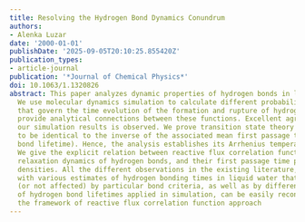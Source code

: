 ```yaml
---
title: Resolving the Hydrogen Bond Dynamics Conundrum
authors:
- Alenka Luzar
date: '2000-01-01'
publishDate: '2025-09-05T20:10:25.855420Z'
publication_types:
- article-journal
publication: '*Journal of Chemical Physics*'
doi: 10.1063/1.1320826
abstract: This paper analyzes dynamic properties of hydrogen bonds in liquid water.
  We use molecular dynamics simulation to calculate different probability densities
  that govern the time evolution of the formation and rupture of hydrogen bonds. We
  provide analytical connections between these functions. Excellent agreement with
  our simulation results is observed. We prove transition state theory rate constant
  to be identical to the inverse of the associated mean first passage time (hydrogen
  bond lifetime). Hence, the analysis establishes its Arrhenius temperature dependence.
  We give the explicit relation between reactive flux correlation function for the
  relaxation dynamics of hydrogen bonds, and their first passage time probability
  densities. All the different observations in the existing literature, associated
  with various estimates of hydrogen bonding times in liquid water that are affected
  (or not affected) by particular bond criteria, as well as by different definitions
  of hydrogen bond lifetimes applied in simulation, can be easily reconciled within
  the framework of reactive flux correlation function approach
---
```

